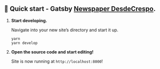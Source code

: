 ## 🚀 Quick start - Gatsby [Newspaper DesdeCrespo](https://desdecrespo.com.ar/).


1.  **Start developing.**

    Navigate into your new site’s directory and start it up.

    ```shell
    yarn
    yarn develop
    ```

1.  **Open the source code and start editing!**

    Site is now running at `http://localhost:8000`!
